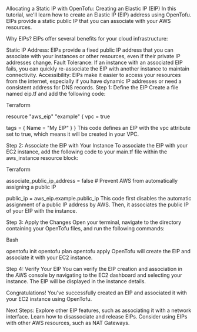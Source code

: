 Allocating a Static IP with OpenTofu: Creating an Elastic IP (EIP)
In this tutorial, we'll learn how to create an Elastic IP (EIP) address using OpenTofu. EIPs provide a static public IP that you can associate with your AWS resources.

Why EIPs?
EIPs offer several benefits for your cloud infrastructure:

Static IP Address: EIPs provide a fixed public IP address that you can associate with your instances or other resources, even if their private IP addresses change.
Fault Tolerance: If an instance with an associated EIP fails, you can quickly re-associate the EIP with another instance to maintain connectivity.
Accessibility: EIPs make it easier to access your resources from the internet, especially if you have dynamic IP addresses or need a consistent address for DNS records.
Step 1: Define the EIP
Create a file named eip.tf and add the following code:

Terraform

resource "aws_eip" "example" {
  vpc = true

  tags = {
    Name = "My EIP"
  }
}
This code defines an EIP with the vpc attribute set to true, which means it will be created in your VPC.

Step 2: Associate the EIP with Your Instance
To associate the EIP with your EC2 instance, add the following code to your main.tf file within the aws_instance resource block:

Terraform

  associate_public_ip_address = false # Prevent AWS from automatically assigning a public IP

  public_ip = aws_eip.example.public_ip
This code first disables the automatic assignment of a public IP address by AWS. Then, it associates the public IP of your EIP with the instance.

Step 3: Apply the Changes
Open your terminal, navigate to the directory containing your OpenTofu files, and run the following commands:

Bash

opentofu init
opentofu plan
opentofu apply
OpenTofu will create the EIP and associate it with your EC2 instance.

Step 4: Verify Your EIP
You can verify the EIP creation and association in the AWS console by navigating to the EC2 dashboard and selecting your instance. The EIP will be displayed in the instance details.

Congratulations!
You've successfully created an EIP and associated it with your EC2 instance using OpenTofu.

Next Steps:
Explore other EIP features, such as associating it with a network interface.
Learn how to disassociate and release EIPs.
Consider using EIPs with other AWS resources, such as NAT Gateways.